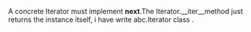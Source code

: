A concrete Iterator must implement __next__.The Iterator.__iter__method just returns the instance itself, i have write abc.Iterator class .
